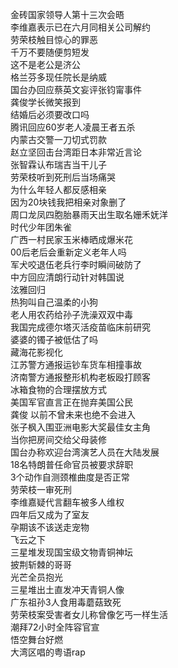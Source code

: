 金砖国家领导人第十三次会晤  
李维嘉表示已在六月同相关公司解约  
劳荣枝触目惊心的罪恶  
千万不要随便剪短发  
这不是老公是济公  
格兰芬多现任院长是纳威  
国台办回应蔡英文妄评张钧甯事件  
龚俊学长微笑报到  
结婚后必须要改口吗  
腾讯回应60岁老人凌晨王者五杀  
内蒙古交警一刀切式罚款  
赵立坚回击台湾距日本非常近言论  
张智霖认布瑞吉当干儿子  
劳荣枝听到死刑后当场痛哭  
为什么年轻人都反感相亲  
因为20块钱我把相亲对象删了  
周口龙凤四胞胎暴雨天出生取名姗禾妩洋  
时代少年团朱雀  
广西一村民家玉米棒晒成爆米花  
00后老后会重新定义老年人吗  
军犬咬退伍老兵行李时瞬间破防了  
中方回应清朗行动针对韩国说  
泫雅回归  
热狗叫自己温柔的小狗  
老人用农药给孙子洗澡双双中毒  
我国完成德尔塔灭活疫苗临床前研究  
婆婆的镯子被低估了吗  
藏海花影视化  
江苏警方通报运钞车货车相撞事故  
济南警方通报整形机构老板殴打顾客  
冰箱食物的合理摆放方式  
美国军官直言正在抛弃美国公民  
龚俊 以前不曾未来也绝不会进入  
张子枫入围亚洲电影大奖最佳女主角  
当你把房间交给父母装修  
国台办称欢迎台湾演艺人员在大陆发展  
18名特朗普任命官员被要求辞职  
3个动作自测颈椎曲度是否正常  
劳荣枝一审死刑  
李维嘉疑代言翻车被多人维权  
四年后又成为了室友  
孕期该不该送走宠物  
飞云之下  
三星堆发现国宝级文物青铜神坛  
披荆斩棘的哥哥  
光芒全员抱光  
三星堆出土直发冲天青铜人像  
广东祖孙3人食用毒蘑菇致死  
劳荣枝案受害者女儿称曾像乞丐一样生活  
潮拜72小时全阵容官宣  
悟空舞台好燃  
大湾区唱的粤语rap  
